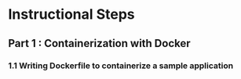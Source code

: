 # Instructional Steps
## Part 1 : Containerization with Docker
### 1.1 Writing Dockerfile to containerize a sample application